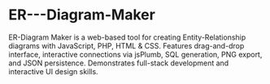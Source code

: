 # ER---Diagram-Maker
ER-Diagram Maker is a web-based tool for creating Entity-Relationship diagrams with JavaScript, PHP, HTML &amp; CSS. Features drag-and-drop interface, interactive connections via jsPlumb, SQL generation, PNG export, and JSON persistence. Demonstrates full-stack development and interactive UI design skills.
